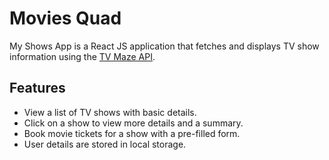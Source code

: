 # Movies Quad


My Shows App is a React JS application that fetches and displays TV show information using the [TV Maze API](https://api.tvmaze.com/search/shows?q=all).


## Features

- View a list of TV shows with basic details.
- Click on a show to view more details and a summary.
- Book movie tickets for a show with a pre-filled form.
- User details are stored in local storage.